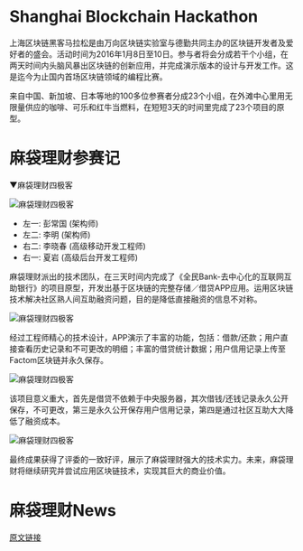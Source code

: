 # Shanghai Blockchain Hackathon
上海区块链黑客马拉松是由万向区块链实验室与德勤共同主办的区块链开发者及爱好者的盛会。活动时间为2016年1月8日至10日。参与者将会分成若干个小组，在两天时间内头脑风暴出区块链的创新应用，并完成演示版本的设计与开发工作。这是迄今为止国内首场区块链领域的编程比赛。

来自中国、新加坡、日本等地的100多位参赛者分成23个小组，在外滩中心里用无限量供应的咖啡、可乐和红牛当燃料，在短短3天的时间里完成了23个项目的原型。

# 麻袋理财参赛记


▼麻袋理财四极客

![麻袋理财四极客](https://raw.githubusercontent.com/MadailicaiTech/blockchain-hackathon/master/docs/imgs/bc1.jpg)

* 左一: 彭常国 (架构师)
* 左二: 李明 (架构师)
* 右二: 李晓春 (高级移动开发工程师)
* 右一: 夏岩 (高级后台开发工程师)

麻袋理财派出的技术团队，在三天时间内完成了《全民Bank-去中心化的互联网互助银行》的项目原型，开发出基于区块链的完整存储／借贷APP应用。运用区块链技术解决社区熟人间互助融资问题，目的是降低直接融资的信息不对称。

![麻袋理财四极客](https://raw.githubusercontent.com/MadailicaiTech/blockchain-hackathon/master/docs/imgs/bc2.jpg)

经过工程师精心的技术设计，APP演示了丰富的功能，包括：借款/还款；用户直接查看历史记录和不可更改的明细；丰富的借贷统计数据；用户信用记录上传至Factom区块链并永久保存。

![麻袋理财四极客](https://raw.githubusercontent.com/MadailicaiTech/blockchain-hackathon/master/docs/imgs/bc3.jpg)

该项目意义重大，首先是借贷不依赖于中央服务器，其次借钱/还钱记录永久公开保存，不可更改，第三是永久公开保存用户信用记录，第四是通过社区互助大大降低了融资成本。

![麻袋理财四极客](https://raw.githubusercontent.com/MadailicaiTech/blockchain-hackathon/master/docs/imgs/bc4.jpg)

最终成果获得了评委的一致好评，展示了麻袋理财强大的技术实力。未来，麻袋理财将继续研究并尝试应用区块链技术，实现其巨大的商业价值。

# 麻袋理财News

[原文链接](http://www.madailicai.com/m/bbs/forum.html?tid=940)
